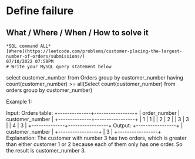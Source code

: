 # Define failure
## What / Where / When / How to solve it

    *SQL command ALL*
    [Where](https://leetcode.com/problems/customer-placing-the-largest-number-of-orders/submissions/)
    07/10/2022 07:50PM
    # Write your MySQL query statement below
select customer_number from Orders group by customer_number having count(customer_number) >= all(Select count(customer_number) from orders group by customer_number)

Example 1:

Input: 
Orders table:
+--------------+-----------------+
| order_number | customer_number |
+--------------+-----------------+
| 1            | 1               |
| 2            | 2               |
| 3            | 3               |
| 4            | 3               |
+--------------+-----------------+
Output: 
+-----------------+
| customer_number |
+-----------------+
| 3               |
+-----------------+
Explanation: 
The customer with number 3 has two orders, which is greater than either customer 1 or 2 because each of them only has one order. 
So the result is customer_number 3.